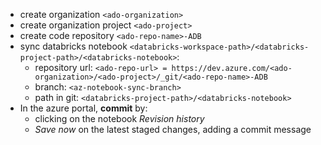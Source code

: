 + create organization `<ado-organization>`
+ create organization project `<ado-project>`
+ create code repository `<ado-repo-name>-ADB`
+ sync databricks notebook `<databricks-workspace-path>/<databricks-project-path>/<databricks-notebook>`:
    + repository url: `<ado-repo-url> = https://dev.azure.com/<ado-organization>/<ado-project>/_git/<ado-repo-name>-ADB`
    + branch: `<az-notebook-sync-branch>`
    + path in git: `<databricks-project-path>/<databricks-notebook>`
+ In the azure portal, **commit** by:
    + clicking on the notebook *Revision history*
    + *Save now* on the latest staged changes, adding a commit message